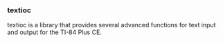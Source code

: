### textioc

textioc is a library that provides several advanced functions for text input and output for the TI-84 Plus CE.


